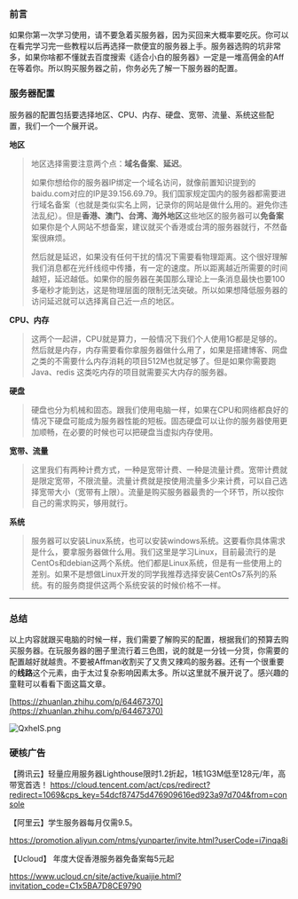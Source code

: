 ### 前言

如果你第一次学习使用，请不要急着买服务器，因为买回来大概率要吃灰。你可以在看完学习完一些教程以后再选择一款便宜的服务器上手。服务器选购的坑非常多，如果你啥都不懂就去百度搜索《适合小白的服务器》一定是一堆高佣金的Aff在等着你。所以购买服务器之前，你务必先了解一下服务器的配置。

### 服务器配置

服务器的配置包括要选择地区、CPU、内存、硬盘、宽带、流量、系统这些配置，我们一个一个展开说。

**地区**

> 地区选择需要注意两个点：**域名备案**、**延迟**。
>
> 如果你想给你的服务器IP绑定一个域名访问，就像前置知识提到的baidu.com对应的IP是39.156.69.79。我们国家规定国内的服务器都需要进行域名备案（也就是类似实名上网，记录你的网站是做什么用的。避免你违法乱纪）。但是**香港、澳门、台湾、海外地区**这些地区的服务器可以**免备案**如果你是个人网站不想备案，建议就买个香港或台湾的服务器就行，不然备案很麻烦。
>
> 然后就是延迟，如果没有任何干扰的情况下需要看物理距离。这个很好理解我们消息都在光纤线缆中传播，有一定的速度。所以距离越近所需要的时间越短，延迟越低。如果你的服务器在美国那么理论上一条消息最快也要100多毫秒才能到达，这是物理层面的限制无法突破。所以如果想降低服务器的访问延迟就可以选择离自己近一点的地区。

**CPU、内存**

>这两个一起讲，CPU就是算力，一般情况下我们个人使用1G都是足够的。然后就是内存，内存需要看你拿服务器做什么用了，如果是搭建博客、网盘之类的不需要什么内存消耗的项目512M也就足够了。但是如果你需要跑Java、redis 这类吃内存的项目就需要买大内存的服务器。

**硬盘**

> 硬盘也分为机械和固态。跟我们使用电脑一样，如果在CPU和网络都良好的情况下硬盘可能成为服务器性能的短板。固态硬盘可以让你的服务器使用更加顺畅，在必要的时候也可以把硬盘当虚拟内存使用。

**宽带、流量**

> 这里我们有两种计费方式，一种是宽带计费、一种是流量计费。宽带计费就是限定宽带，不限流量。流量计费就是按使用流量多少来计费，可以自己选择宽带大小（宽带有上限）。流量是购买服务器最贵的一个环节，所以按你自己的需求购买，够用就行。

**系统**

>服务器可以安装Linux系统，也可以安装windows系统。这要看你具体需求是什么，要拿服务器做什么用。我们这里是学习Linux，目前最流行的是CentOs和debian这两个系统。他们都是Linux系统，但是有一些使用上的差别。如果不是想做Linux开发的同学我推荐选择安装CentOs7系列的系统。有的服务商提供这两个系统安装的时候价格不一样。

---

### 总结

以上内容就跟买电脑的时候一样，我们需要了解购买的配置，根据我们的预算去购买服务器。在玩服务器的圈子里流行着三色图，说的就是一分钱一分货，你需要的配置越好就越贵。不要被Affman收割买了又贵又辣鸡的服务器。还有一个很重要的**线路**这个元素，由于太过复杂影响因素太多。所以这里就不展开说了。感兴趣的童鞋可以看看下面这篇文章。

[https://zhuanlan.zhihu.com/p/64467370](https://zhuanlan.zhihu.com/p/64467370)



![QxheIS.png](http://zxx.sh/images/2020/10/20/QxheIS.png)

### 硬核广告

【腾讯云】轻量应用服务器Lighthouse限时1.2折起，1核1G3M低至128元/年，高带宽首选！
https://cloud.tencent.com/act/cps/redirect?redirect=1069&cps_key=54dcf87475d476909616ed923a97d704&from=console

【阿里云】学生服务器每月仅需9.5。

 https://promotion.aliyun.com/ntms/yunparter/invite.html?userCode=i7inqa8i 

【Ucloud】 年度大促香港服务器免备案每5元起

 https://www.ucloud.cn/site/active/kuaijie.html?invitation_code=C1x5BA7D8CE9790 

